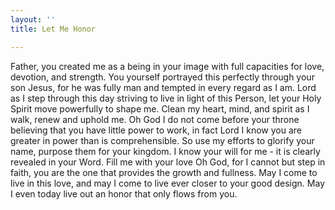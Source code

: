 ```yaml
---
layout: ''
title: Let Me Honor

---
```

Father, you created me as a being in your image with full capacities for love, devotion, and strength. You yourself portrayed this perfectly through your son Jesus, for he was fully man and tempted in every regard as I am. Lord as I step through this day striving to live in light of this Person, let your Holy Spirit move powerfully to shape me. Clean my heart, mind, and spirit as I walk, renew and uphold me. Oh God I do not come before your throne believing that you have little power to work, in fact Lord I know you are greater in power than is comprehensible. So use my efforts to glorify your name, purpose them for your kingdom. I know your will for me - it is clearly revealed in your Word. Fill me with your love Oh God, for I cannot but step in faith, you are the one that provides the growth and fullness. May I come to live in this love, and may I come to live ever closer to your good design. May I even today live out an honor that only flows from you.
